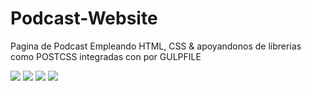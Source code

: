 # Podcast-Website
 Pagina de Podcast Empleando HTML, CSS &amp; apoyandonos de librerias como POSTCSS integradas con por GULPFILE

<img src= "https://i.postimg.cc/W4yK34Fv/Header.jpg" />

<img src= "https://i.postimg.cc/nrbP4wGS/Planes.jpg" />

<img src= "https://i.postimg.cc/wTzr3Zv7/t-ESTIMONIALES-HEADER.jpg" />

<img src= "https://i.postimg.cc/KY7kc1sK/Responsive.jpg" />



